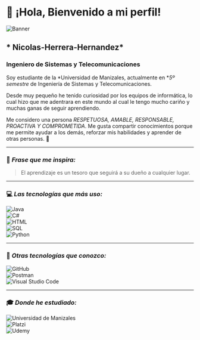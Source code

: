 
# 👋 ¡Hola, Bienvenido a mi perfil!  

![Banner](https://mi-imagen-enlace.com/banner.png)  

## * Nicolas-Herrera-Hernandez*  
### Ingeniero de Sistemas y Telecomunicaciones  

Soy estudiante de la *Universidad de Manizales, actualmente en **5º semestre* de Ingeniería de Sistemas y Telecomunicaciones.  

Desde muy pequeño he tenido curiosidad por los equipos de informática, lo cual hizo que me adentrara en este mundo al cual le tengo mucho cariño y muchas ganas de seguir aprendiendo.  

Me considero una persona *RESPETUOSA, AMABLE, RESPONSABLE, PROACTIVA Y COMPROMETIDA*. Me gusta compartir conocimientos porque me permite ayudar a los demás, reforzar mis habilidades y aprender de otras personas. 🚀  

---

### 🌟 *Frase que me inspira:*  
> El aprendizaje es un tesoro que seguirá a su dueño a cualquier lugar.  

---

### 💻 *Las tecnologías que más uso:*  
![Java](https://img.shields.io/badge/Java-007396?style=flat&logo=java&logoColor=white)  
![C#](https://img.shields.io/badge/C%23-239120?style=flat&logo=c-sharp&logoColor=white)  
![HTML](https://img.shields.io/badge/HTML5-E34F26?style=flat&logo=html5&logoColor=white)  
![SQL](https://img.shields.io/badge/SQL-4479A1?style=flat&logo=mysql&logoColor=white)  
![Python](https://img.shields.io/badge/Python-3776AB?style=flat&logo=python&logoColor=white)  

---

### 🚀 *Otras tecnologías que conozco:*  
![GitHub](https://img.shields.io/badge/GitHub-181717?style=flat&logo=github&logoColor=white)  
![Postman](https://img.shields.io/badge/Postman-FF6C37?style=flat&logo=postman&logoColor=white)  
![Visual Studio Code](https://img.shields.io/badge/VS_Code-007ACC?style=flat&logo=visual-studio-code&logoColor=white)  

---

### 🎓 *Donde he estudiado:*  
![Universidad de Manizales](https://img.shields.io/badge/Universidad_de_Manizales-Blue?style=flat&logo=google-scholar&logoColor=white)  
![Platzi](https://img.shields.io/badge/Platzi-98CA3F?style=flat&logo=platzi&logoColor=white)  
![Udemy](https://img.shields.io/badge/Udemy-EC5252?style=flat&logo=udemy&logoColor=white)  
